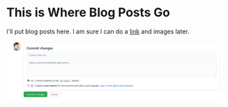 # This is Where Blog Posts Go

I'll put blog posts here. I am sure I can do a [link](../whatever.md) and images later.

![](_images/commit-changes.png)
